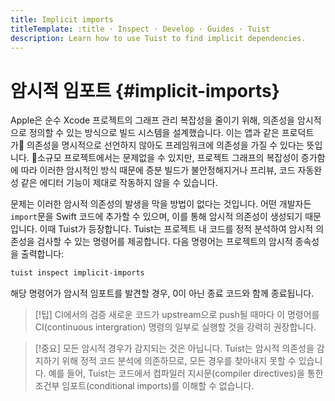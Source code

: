 ```yaml
---
title: Implicit imports
titleTemplate: :title · Inspect · Develop · Guides · Tuist
description: Learn how to use Tuist to find implicit dependencies.
---
```


# 암시적 임포트 {#implicit-imports}

Apple은 순수 Xcode 프로젝트의 그래프 관리 복잡성을 줄이기 위해, 의존성을 암시적으로 정의할 수 있는 방식으로 빌드 시스템을 설계했습니다. 이는 앱과 같은 프로덕트가 의존성을 명시적으로 선언하지 않아도 프레임워크에 의존성을 가질 수 있다는 뜻입니다. 소규모 프로젝트에서는 문제없을 수 있지만, 프로젝트 그래프의 복잡성이 증가함에 따라 이러한 암시적인 방식 때문에 증분 빌드가 불안정해지거나 프리뷰, 코드 자동완성 같은 에디터 기능이 제대로 작동하지 않을 수 있습니다.

문제는 이러한 암시적 의존성의 발생을 막을 방법이 없다는 것입니다. 어떤 개발자든 `import`문을 Swift 코드에 추가할 수 있으며, 이를 통해 암시적 의존성이 생성되기 때문입니다. 이때 Tuist가 등장합니다. Tuist는 프로젝트 내 코드를 정적 분석하여 암시적 의존성을 검사할 수 있는 명령어를 제공합니다. 다음 명령어는 프로젝트의 암시적 종속성을 출력합니다:

```bash
tuist inspect implicit-imports
```

해당 명령어가 암시적 임포트를 발견할 경우, 0이 아닌 종료 코드와 함께 종료됩니다.

> [!팁] CI에서의 검증
> 새로운 코드가 upstream으로 push될 때마다 이 명령어를 <LocalizedLink href="/guides/develop/automate/continuous-integration">CI(continuous intergration)</LocalizedLink> 명령의 일부로 실행할 것을 강력히 권장합니다.

> [!중요] 모든 암시적 경우가 감지되는 것은 아닙니다.
> Tuist는 암시적 의존성을 감지하기 위해 정적 코드 분석에 의존하므로, 모든 경우를 찾아내지 못할 수 있습니다. 예를 들어, Tuist는 코드에서 컴파일러 지시문(compiler directives)을 통한 조건부 임포트(conditional imports)를 이해할 수 없습니다.
